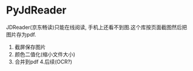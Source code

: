 # PyJdReader
JDReader(京东畅读)只能在线阅读, 手机上还看不到图.这个库按页面截图然后把图片存为pdf.
1. 截屏保存图片
2. 颜色二值化(缩小文件大小)
3. 合并到pdf
4.后续(OCR?)

